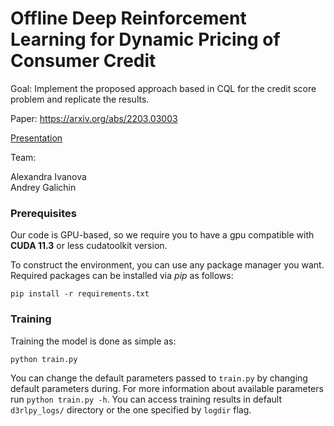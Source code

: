 # Offline Deep Reinforcement Learning for Dynamic Pricing of Consumer Credit

Goal: Implement the proposed approach based in CQL for the credit score problem and replicate the results.

Paper: https://arxiv.org/abs/2203.03003

[Presentation](https://docs.google.com/presentation/d/1zI5DJ_KJri7xAKyH8aohcyYgQ6dHf-gTxk6dNvSkWmA/edit?usp=sharing)

Team:

Alexandra Ivanova\
Andrey Galichin

### Prerequisites

Our code is GPU-based, so we require you to have a gpu compatible with **CUDA 11.3** or less cudatoolkit version.

To construct the environment, you can use any package manager you want. Required packages can be installed via *pip* as follows:

```
pip install -r requirements.txt
```

### Training

Training the model is done as simple as:

```
python train.py
```

You can change the default parameters passed to `train.py` by changing default parameters during. For more information about available parameters run `python train.py -h`.
You can access training results in default `d3rlpy_logs/` directory or the one specified by `logdir` flag.
